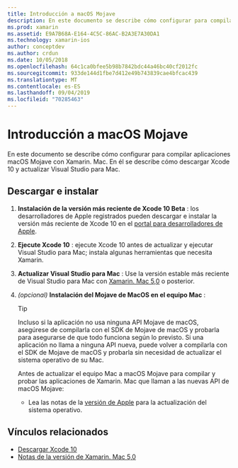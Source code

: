 ```yaml
---
title: Introducción a macOS Mojave
description: En este documento se describe cómo configurar para compilar aplicaciones macOS Mojave con Xamarin. Mac. En él se describe cómo descargar Xcode 10 y actualizar Visual Studio para Mac.
ms.prod: xamarin
ms.assetid: E9A7B68A-E164-4C5C-86AC-B2A3E7A30DA1
ms.technology: xamarin-ios
author: conceptdev
ms.author: crdun
ms.date: 10/05/2018
ms.openlocfilehash: 64c1ca0bfee5b98b7842bdc44a46bc40cf2012fc
ms.sourcegitcommit: 933de144d1fbe7d412e49b743839cae4bfcac439
ms.translationtype: MT
ms.contentlocale: es-ES
ms.lasthandoff: 09/04/2019
ms.locfileid: "70285463"
---
```

# <a name="get-started-with-macos-mojave"></a>Introducción a macOS Mojave

En este documento se describe cómo configurar para compilar aplicaciones macOS Mojave con Xamarin. Mac. En él se describe cómo descargar Xcode 10 y actualizar Visual Studio para Mac.

## <a name="download-and-install"></a>Descargar e instalar

1. **Instalación de la versión más reciente de Xcode 10 Beta** : los desarrolladores de Apple registrados pueden descargar e instalar la versión más reciente de Xcode 10 en el [portal para desarrolladores de Apple](https://developer.apple.com/download/).

2. **Ejecute Xcode 10** : ejecute Xcode 10 antes de actualizar y ejecutar Visual Studio para Mac; instala algunas herramientas que necesita Xamarin.

3. **Actualizar Visual Studio para Mac** : Use la versión estable más reciente de Visual Studio para Mac con [Xamarin. Mac 5,0](https://github.com/xamarin/release-notes-archive/blob/master/release-notes/mac/xamarin.mac_5/xamarin.mac_5.0.md) o posterior.

4. _(opcional)_ **Instalación del Mojave de MacOS en el equipo Mac** :

   > [!TIP]
   > Incluso si la aplicación no usa ninguna API Mojave de macOS, asegúrese de compilarla con el SDK de Mojave de macOS y probarla para asegurarse de que todo funciona según lo previsto. Si una aplicación no llama a ninguna API nueva, puede volver a compilarla con el SDK de Mojave de macOS y probarla sin necesidad de actualizar el sistema operativo de su Mac.
   >
   > Antes de actualizar el equipo Mac a macOS Mojave para compilar y probar las aplicaciones de Xamarin. Mac que llaman a las nuevas API de macOS Mojave:
   >
   > - Lea las notas de la [versión de Apple](https://developer.apple.com/download/) para la actualización del sistema operativo.

## <a name="related-links"></a>Vínculos relacionados

- [Descargar Xcode 10](https://developer.apple.com/download/)
- [Notas de la versión de Xamarin. Mac 5,0](https://docs.microsoft.com/xamarin/mac/release-notes/5/5.0/)
